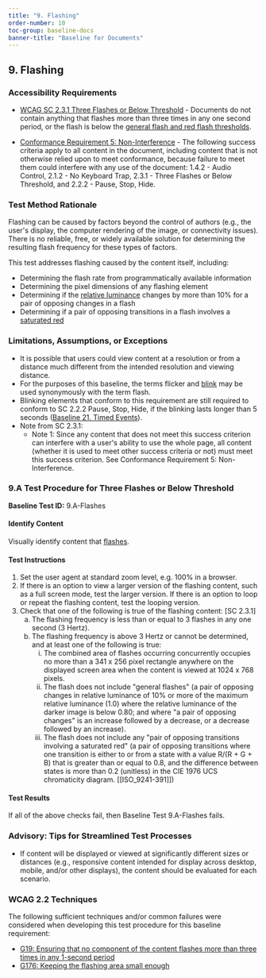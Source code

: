 ```yaml
---
title: "9. Flashing"  
order-number: 10
toc-group: baseline-docs
banner-title: "Baseline for Documents"
---
```


## 9. Flashing

### Accessibility Requirements

-   [WCAG SC 2.3.1 Three Flashes or Below Threshold](https://www.w3.org/WAI/WCAG22/Understanding/three-flashes-or-below-threshold) - Documents do not contain anything that flashes more than three times in any one second period, or the flash is below the [general flash and red flash thresholds](https://www.w3.org/TR/WCAG22/#dfn-general-flash-and-red-flash-thresholds).

-   [Conformance Requirement 5: Non-Interference](https://www.w3.org/WAI/WCAG22/Understanding/conformance#conf-req5) - The following success criteria apply to all content in the document, including content that is not otherwise relied upon to meet conformance, because failure to meet them could interfere with any use of the document: 1.4.2 - Audio Control, 2.1.2 - No Keyboard Trap, 2.3.1 - Three Flashes or Below Threshold, and 2.2.2 - Pause, Stop, Hide.

### Test Method Rationale

Flashing can be caused by factors beyond the control of authors (e.g., the user's display, the computer rendering of the image, or connectivity issues). There is no reliable, free, or widely available solution for determining the resulting flash frequency for these types of factors.

This test addresses flashing caused by the content itself, including:

-   Determining the flash rate from programmatically available information
-   Determining the pixel dimensions of any flashing element
-   Determining if the [relative luminance](https://www.w3.org/TR/WCAG22/#dfn-relative-luminance) changes by more than 10% for a pair of opposing changes in a flash
-   Determining if a pair of opposing transitions in a flash involves a [saturated red](http://www.w3.org/TR/2008/REC-WCAG20-20081211/#general-thresholddef)

### Limitations, Assumptions, or Exceptions

-   It is possible that users could view content at a resolution or from a distance much different from the intended resolution and viewing distance.
-   For the purposes of this baseline, the terms flicker and [blink](https://www.w3.org/TR/WCAG22/#dfn-blinking) may be used synonymously with the term flash.
-   Blinking elements that conform to this requirement are still required to conform to SC 2.2.2 Pause, Stop, Hide, if the blinking lasts longer than 5 seconds ([Baseline 21. Timed Events]({{site.baseurl}}/document-baselines/21TimedEventsDocs)).
-   Note from SC 2.3.1:
    -   Note 1: Since any content that does not meet this success criterion can interfere with a user's ability to use the whole page, all content (whether it is used to meet other success criteria or not) must meet this success criterion. See Conformance Requirement 5: Non-Interference.

### 9.A Test Procedure for Three Flashes or Below Threshold

**Baseline Test ID:** 9.A-Flashes

#### Identify Content

<p id="d9aIC">Visually identify content that <a href="https://www.w3.org/TR/WCAG22/#dfn-flashes" target="_blank" rel="noopener">flashes</a>.</p>

#### Test Instructions

<ol id="d9aTI">
    <li id="d9aTI-1">Set the user agent at standard zoom level, e.g. 100% in a browser.</li>
    <li id="d9aTI-2">If there is an option to view a larger version of the flashing content, such as a full screen mode, test the larger version. If there is an option to loop or repeat the flashing content, test the looping version.</li>
    <li id="d9aTI-3">Check that one of the following is true of the flashing content: [SC 2.3.1]
        <ol type="a">
            <li id="d9aTI-3a">The flashing frequency is less than or equal to 3 flashes in any one second (3 Hertz).</li>
            <li id="d9aTI-3b">The flashing frequency is above 3 Hertz or cannot be determined, and at least one of the following is true: 
                <ol type="i">
                    <li id="d9aTI-3bi">The combined area of flashes occurring concurrently occupies no more than a 341 x 256 pixel rectangle anywhere on the displayed screen area when the content is viewed at 1024 x 768 pixels.</li>
                    <li id="d9aTI-3bii">The flash does not include "general flashes" (a pair of opposing changes in relative luminance of 10% or more of the maximum relative luminance (1.0) where the relative luminance of the darker image is below 0.80; and where "a pair of opposing changes" is an increase followed by a decrease, or a decrease followed by an increase).</li>
                    <li id="d9aTI-3biii">The flash does not include any "pair of opposing transitions involving a saturated red" (a pair of opposing transitions where one transition is either to or from a state with a value R/(R + G + B) that is greater than or equal to 0.8, and the difference between states is more than 0.2 (unitless) in the CIE 1976 UCS chromaticity diagram. [[ISO_9241-391]])</li>
                </ol>
            </li>
        </ol>
    </li>
</ol>



#### Test Results

<p id="d9aTR">If all of the above checks fail, then Baseline Test 9.A-Flashes fails.</p>

### Advisory: Tips for Streamlined Test Processes

-   If content will be displayed or viewed at significantly different sizes or distances (e.g., responsive content intended for display across desktop, mobile, and/or other displays), the content should be evaluated for each scenario.

### WCAG 2.2 Techniques

The following sufficient techniques and/or common failures were considered when developing this test procedure for this baseline requirement:

-   [G19: Ensuring that no component of the content flashes more than three times in any 1-second period](https://www.w3.org/WAI/WCAG22/Techniques/general/G19)
-   [G176: Keeping the flashing area small enough](https://www.w3.org/WAI/WCAG22/Techniques/general/G176)
